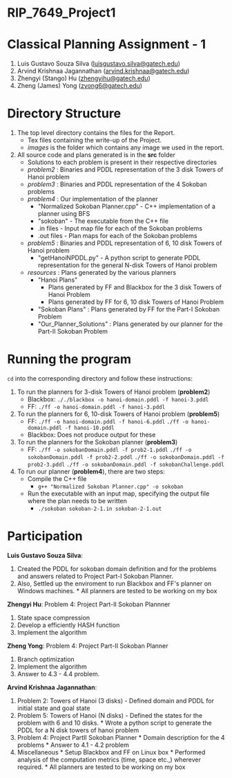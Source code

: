 RIP_7649_Project1
=================

Classical Planning Assignment - 1
==================================

1. Luis Gustavo Souza Silva (luisgustavo.silva@gatech.edu)
2. Arvind Krishnaa Jagannathan (arvind.krishnaa@gatech.edu)
3. Zhengyi (Stango) Hu	(zhengyihu@gatech.edu)
4. Zheng (James) Yong (zyong6@gatech.edu)

Directory Structure
===================
1. The top level directory contains the files for the Report.
	* Tex files containing the write-up of the Project.
	* _images_ is the folder which contains any image we used in the report.
2. All source code and plans generated is in the __src__ folder
	* Solutions to each problem is present in their respective directories
	* _problem2_ : Binaries and PDDL representation of the 3 disk Towers of Hanoi problem
	* _problem3_ : Binaries and PDDL representation of the 4 Sokoban problems
	* _problem4_ : Our implementation of the planner
		* "Normalized Sokoban Planner.cpp" - C++ implementation of a planner using BFS
		* "sokoban" - The executable from the C++ file
		* .in files - Input map file for each of the Sokoban problems
		* .out files - Plan maps for each of the Sokoban problems
	* _problem5_ : Binaries and PDDL representation of 6, 10 disk Towers of Hanoi problem
		* "getHanoiNPDDL.py" - A python script to generate PDDL representation for the general N-disk Towers of Hanoi problem
	* _resources_ : Plans generated by the various planners
		* "Hanoi Plans"
			* Plans generated by FF and Blackbox for the 3 disk Towers of Hanoi Problem
			* Plans generated by FF for 6, 10 disk Towers of Hanoi Problem
		* "Sokoban Plans" : Plans generated by FF for the Part-I Sokoban Problem
		* "Our_Planner_Solutions" : Plans generated by our planner for the Part-II Sokoban Problem

Running the program
====================
```cd``` into the corresponding directory and follow these instructions:

1. To run the planners for 3-disk Towers of Hanoi problem (__problem2__)
	* Blackbox: ```././blackbox -o hanoi-domain.pddl -f hanoi-3.pddl```
	* FF: ```./ff -o hanoi-domain.pddl -f hanoi-3.pddl```
2. To run the planners for 6, 10-disk Towers of Hanoi problem (__problem5__)
	* FF: 
		```./ff -o hanoi-domain.pddl -f hanoi-6.pddl```
		```./ff -o hanoi-domain.pddl -f hanoi-10.pddl```
	* Blackbox: Does not produce output for these
3. To run the planners for the Sokoban planner (__problem3__)
	* FF:
		```./ff -o sokobanDomain.pddl -f prob2-1.pddl```
		```./ff -o sokobanDomain.pddl -f prob2-2.pddl```
		```./ff -o sokobanDomain.pddl -f prob2-3.pddl```
		```./ff -o sokobanDomain.pddl -f sokobanChallenge.pddl```
4. To run our planner (__problem4__), there are two steps:
	* Compile the C++ file 
		* ```g++ "Normalized Sokoban Planner.cpp" -o sokoban```
	* Run the executable with an input map, specifying the output file where the plan needs to be written
		* ```./sokoban sokoban-2-1.in sokoban-2-1.out```


Participation
=============

**Luis Gustavo Souza Silva**:
1. Created the PDDL for sokoban domain definition and for the problems and answers related to Project Part-I Sokoban Planner. 
2. Also, Settled up the enviroment to run Blackbox and FF's planner on Windows machines.
		* All planners are tested to be working on my box

**Zhengyi Hu**:
Problem 4: Project Part-II Sokoban Plannner
1. State space compression
2. Develop a efficiently HASH function
3. Implement the algorithm

**Zheng Yong**:
Problem 4: Project Part-II Sokoban Planner
1. Branch optimization
2. Implement the algorithm
3. Answer to 4.3 - 4.4 problem.

**Arvind Krishnaa Jagannathan**:
1. Problem 2: Towers of Hanoi (3 disks) - Defined domain and PDDL for initial state and goal state
2. Problem 5: Towers of Hanoi (N disks) - Defined the states for the problem with 6 and 10 disks.
		* Wrote a python script to generate the PDDL for a N disk towers of hanoi problem
3. Problem 4: Project PartII Sokoban Planner
		* Domain description for the 4 problems
		* Answer to 4.1 - 4.2 problem
4. Miscellaneous
		* Setup Blackbox and FF on Linux box
		* Performed analysis of the computation metrics (time, space etc.,) wherever required.
		* All planners are tested to be working on my box	
